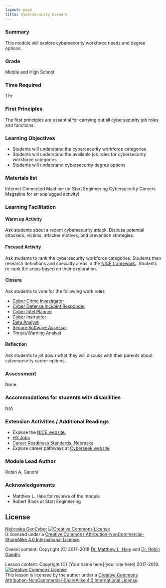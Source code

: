 ```yaml
---
layout: page
title: Cybersecurity Careers
---
```

### Summary

This module will explore cybersecurity workforce needs and degree options.

### Grade

Middle and High School

### Time Required

1 hr

### First Principles

The first principles are essential for carrying out all cybersecurity job roles and functions.

### Learning Objectives

* Students will understand the cybersecurity workforce categories
* Students will understand the available job roles for cybersecurity workforce categories
* Students will understand cybersecurity degree options

### Materials list

Internet Connected Machine (or Start Engineering Cybersecurity Careers Magazine for an unplugged activity)

### Learning Facilitation

#### Warm up Activity

Ask students about a recent cybersecurity attack. Discuss potential attackers, victims, attacker motives, and prevention strategies.

#### Focused Activity

Ask students to rank the cybersecurity workforce categories. Students then research definitions and specialty areas in the [NICE framework.](https://niccs.us-cert.gov/workforce-development/cyber-security-workforce-framework). Students re-rank the areas based on their exploration.

#### Closure

Ask students to vote for the following work roles

- [Cyber Crime Investigator](https://niccs.us-cert.gov/workforce-development/cyber-security-workforce-framework/workroles?name_selective=Cyber+Crime+Investigator&fwid=All "Investigate")
- [Cyber Defense Incident Responder](https://niccs.us-cert.gov/workforce-development/cyber-security-workforce-framework/workroles?name_selective=Cyber+Defense+Incident+Responder&fwid=All "Protect and Defend")
- [Cyber Intel Planner](https://niccs.us-cert.gov/workforce-development/cyber-security-workforce-framework/workroles?name_selective=Cyber+Intel+Planner&fwid=All "Collect and Operate")
- [Cyber Instructor](https://niccs.us-cert.gov/workforce-development/cyber-security-workforce-framework/workroles?name_selective=Cyber+Instructor&fwid=All "Oversee and Govern")
- [Data Analyst](https://niccs.us-cert.gov/workforce-development/cyber-security-workforce-framework/workroles?name_selective=Data+Analyst&fwid=All "Operate and Maintain")
- [Secure Software Assessor](https://niccs.us-cert.gov/workforce-development/cyber-security-workforce-framework/workroles?name_selective=Secure+Software+Assessor&fwid=All "Securely Provision")
- [Threat/Warning Analyst](https://niccs.us-cert.gov/workforce-development/cyber-security-workforce-framework/workroles?name_selective=Threat%2FWarning+Analyst&fwid=All "Analyze")

#### Reflection

Ask students to jot down what they will discuss with their parents about cybersecurity career options.

### Assessment

None.

### Accommodations for students with disabilities

N/A

### Extension Activities / Additional Readings

- Explore the [NICE website.](https://niccs.us-cert.gov)
- [H3 Jobs](http://h3.ne.gov/H3/welcome.xhtml)
- [Career Readiness Standards, Nebraska](https://www.education.ne.gov/nce/careerreadinessstandards/)
- Explore career pathways at [Cyberseek website](https://www.cyberseek.org)

### Module Lead Author

Robin A. Gandhi

### Acknowledgements
* Matthew L. Hale for reviews of the module
* Robert Black at Start Engineering

## License
[Nebraska GenCyber](https://github.com/MLHale/nebraska-gencyber) <a rel="license" href="http://creativecommons.org/licenses/by-nc-sa/4.0/"><img alt="Creative Commons License" style="border-width:0" src="https://i.creativecommons.org/l/by-nc-sa/4.0/88x31.png" /></a><br /> is licensed under a <a rel="license" href="http://creativecommons.org/licenses/by-nc-sa/4.0/">Creative Commons Attribution-NonCommercial-ShareAlike 4.0 International License</a>.

Overall content: Copyright (C) 2017-2018  [Dr. Matthew L. Hale](http://faculty.ist.unomaha.edu/mhale/) and [Dr. Robin Gandhi](http://faculty.ist.unomaha.edu/rgandhi/).

Lesson content: Copyright (C) [Your name here](your site here) 2017-2018.  
<a rel="license" href="http://creativecommons.org/licenses/by-nc-sa/4.0/"><img alt="Creative Commons License" style="border-width:0" src="https://i.creativecommons.org/l/by-nc-sa/4.0/88x31.png" /></a><br /><span xmlns:dct="http://purl.org/dc/terms/" property="dct:title">This lesson</span> is licensed by the author under a <a rel="license" href="http://creativecommons.org/licenses/by-nc-sa/4.0/">Creative Commons Attribution-NonCommercial-ShareAlike 4.0 International License</a>.
